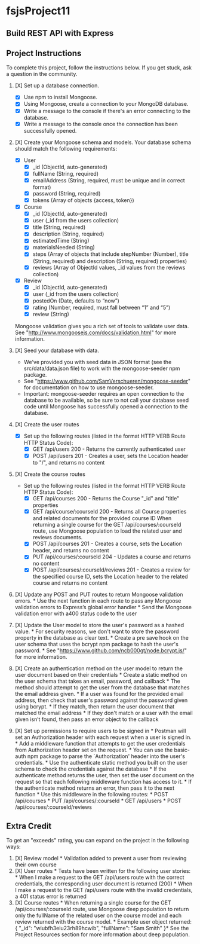 # fsjsProject11

## Build REST API with Express

## Project Instructions

To complete this project, follow the instructions below. If you get stuck, ask a question in the community.

1. [X] Set up a database connection.
    * [X] Use npm to install Mongoose.
    * [X] Using Mongoose, create a connection to your MongoDB database.
    * [X] Write a message to the console if there's an error connecting to the database.
    * [X] Write a message to the console once the connection has been successfully opened.

2. [X] Create your Mongoose schema and models. Your database schema should match the following requirements:
    * [X] User
        * [X] _id (ObjectId, auto-generated)
        * [X] fullName (String, required)
        * [X] emailAddress (String, required, must be unique and in correct format)
        * [X] password (String, required)
        * [X] tokens (Array of objects {access, token})
    * [X] Course
        * [X] _id (ObjectId, auto-generated)
        * [X] user (_id from the users collection)
        * [X] title (String, required)
        * [X] description (String, required)
        * [X] estimatedTime (String)
        * [X] materialsNeeded (String)
        * [X] steps (Array of objects that include stepNumber (Number), title (String, required) and description (String, required) properties)
        * [X] reviews (Array of ObjectId values, _id values from the reviews collection)
    * [X] Review
        * [X] _id (ObjectId, auto-generated)
        * [X] user (_id from the users collection)
        * [X] postedOn (Date, defaults to “now”)
        * [X] rating (Number, required, must fall between “1” and “5”)
        * [X] review (String)

    Mongoose validation gives you a rich set of tools to validate user data. See "http://www.mongoosejs.com/docs/validation.html" for more information.

3. [X] Seed your database with data.
    * We've provided you with seed data in JSON format (see the src/data/data.json file) to work with the mongoose-seeder npm package.
    * See "https://www.github.com/SamVerschueren/mongoose-seeder" for documentation on how to use mongoose-seeder.
    * Important: mongoose-seeder requires an open connection to the database to be available, so be sure to not call your database seed code until Mongoose has successfully opened a connection to the database.

4. [X] Create the user routes
    * [X] Set up the following routes (listed in the format HTTP VERB Route HTTP Status Code):
        * [X] GET /api/users 200 - Returns the currently authenticated user
        * [X] POST /api/users 201 - Creates a user, sets the Location header to "/", and returns no content

5. [X] Create the course routes
    * Set up the following routes (listed in the format HTTP VERB Route HTTP Status Code):
        * [X] GET /api/courses 200 - Returns the Course "_id" and "title" properties
        * [X] GET /api/course/:courseId 200 - Returns all Course properties and related documents for the provided course ID
                When returning a single course for the GET /api/courses/:courseId route, use Mongoose population to load the related user and reviews documents.
        * [X] POST /api/courses 201 - Creates a course, sets the Location header, and returns no content
        * [X] PUT /api/courses/:courseId 204 - Updates a course and returns no content
        * [X] POST /api/courses/:courseId/reviews 201 - Creates a review for the specified course ID, sets the Location header to the related course and returns no content

6. [X] Update any POST and PUT routes to return Mongoose validation errors.
        * Use the next function in each route to pass any Mongoose validation errors to Express’s global error handler
        * Send the Mongoose validation error with a400 status code to the user

7. [X] Update the User model to store the user's password as a hashed value.
        * For security reasons, we don't want to store the password property in the database as clear text.
        * Create a pre save hook on the user schema that uses the bcrypt npm package to hash the user's password.
        * See "https://www.github.com/ncb000gt/node.bcrypt.js/" for more information.

8. [X] Create an authentication method on the user model to return the user document based on their credentials
        * Create a static method on the user schema that takes an email, password, and callback
        * The method should attempt to get the user from the database that matches the email address given.
        * If a user was found for the provided email address, then check that user's password against the password given using bcrypt.
        * If they match, then return the user document that matched the email address
        * If they don't match or a user with the email given isn’t found, then pass an error object to the callback

9. [X] Set up permissions to require users to be signed in
        * Postman will set an Authorization header with each request when a user is signed in.
        * Add a middleware function that attempts to get the user credentials from Authorization header set on the request.
        * You can use the basic-auth npm package to parse the `Authorization' header into the user's credentials.
        * Use the authenticate static method you built on the user schema to check the credentials against the database
        * If the authenticate method returns the user, then set the user document on the request so that each following middleware function has access to it.
        * If the authenticate method returns an error, then pass it to the next function
        * Use this middleware in the following routes:
            * POST /api/courses
            * PUT /api/courses/:courseId
            * GET /api/users
            * POST /api/courses/:courseId/reviews

## Extra Credit

To get an "exceeds" rating, you can expand on the project in the following ways:

1. [X] Review model
        * Validation added to prevent a user from reviewing their own course
2. [X] User routes
        * Tests have been written for the following user stories:
            * When I make a request to the GET /api/users route with the correct credentials, the corresponding user document is returned (200)
            * When I make a request to the GET /api/users route with the invalid credentials, a 401 status error is returned
3. [X] Course routes
        * When returning a single course for the GET /api/courses/:courseId route, use Mongoose deep population to return only the fullName of the related user on the course model and each review returned with the course model.
        * Example user object returned: { "_id": "wiubfh3eiu23rh89hcwib", "fullName": "Sam Smith" }* See the Project Resources section for more information about deep population.